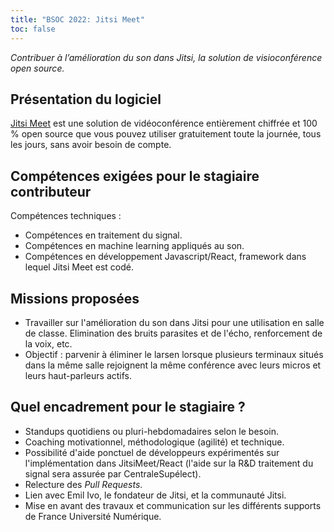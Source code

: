 ```yaml
---
title: "BSOC 2022: Jitsi Meet"
toc: false
---
```


*Contribuer à l’amélioration du son dans Jitsi, la solution de visioconférence open source.*

## Présentation du logiciel

[Jitsi Meet](https://jitsi.org/jitsi-meet/) est une solution de vidéoconférence entièrement chiffrée et 100 % open source que vous pouvez utiliser gratuitement toute la journée, tous les jours, sans avoir besoin de compte.

## Compétences exigées pour le stagiaire contributeur

Compétences techniques : 

- Compétences en traitement du signal.
- Compétences en machine learning appliqués au son.
- Compétences en développement Javascript/React, framework dans lequel Jitsi Meet est codé.

## Missions proposées

- Travailler sur l'amélioration du son dans Jitsi pour une utilisation en salle de classe. Elimination des bruits parasites et de l'écho, renforcement de la voix, etc.
- Objectif : parvenir à éliminer le larsen lorsque plusieurs terminaux situés dans la même salle rejoignent la même conférence avec leurs micros et leurs haut-parleurs actifs.

## Quel encadrement pour le stagiaire ?

- Standups quotidiens ou pluri-hebdomadaires selon le besoin.
- Coaching motivationnel, méthodologique (agilité) et technique.
- Possibilité d'aide ponctuel de développeurs expérimentés sur l'implémentation dans JitsiMeet/React (l'aide sur la R&D traitement du signal sera assurée par CentraleSupélect).
- Relecture des *Pull Requests*.
- Lien avec Emil Ivo, le fondateur de Jitsi, et la communauté Jitsi.
- Mise en avant des travaux et communication sur les différents supports de France Université Numérique.

